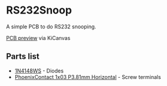 # RS232Snoop

A simple PCB to do RS232 snooping.

[PCB preview](https://kicanvas.org/?github=https://github.com/funvill/RS232Snoop/tree/main/hardware) via KiCanvas

## Parts list

- [1N4148WS](https://www.digikey.com/en/products/detail/onsemi/1N4148WS/1873805?msockid=20aab5989895639f2f81a754992c6286) - Diodes
- [PhoenixContact 1x03 P3.81mm Horizontal](https://www.digikey.com/en/products/detail/phoenix-contact/1803280/260575) - Screw terminals
